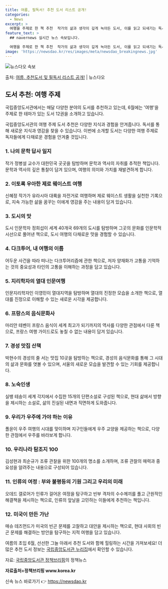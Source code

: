 ```yaml
---
title: 여름, 필독서! 추천 도서 리스트 공개!
categories:
  - News
excerpt: >
  여행을 주제로 한 책 추천  작가의 삶과 생각이 깊게 녹아든 도서, 이를 읽고 되새기는 독서는 여행을 떠난 …
feature_text: >
  ## navernews 실시간 뉴스 속보입니다.

  여행을 주제로 한 책 추천  작가의 삶과 생각이 깊게 녹아든 도서, 이를 읽고 되새기는 독서는 여행을 떠난 …
image: 'https://newsdao.kr/res/images/meta/newsdao_breakingnews.jpg'
---
```


![뉴스다오 속보](https://newsdao.kr/res/images/meta/newsdao_breakingnews.jpg)

<p>출처: <a href="https://newsdao.kr/4214" rel="dofollow">여름, 추천도서 및 필독서 리스트 공개!</a> | 뉴스다오</p>

<h2 data-ke-size="size26">도서 추천: 여행 주제</h2>
국립중앙도서관에서는 매달 다양한 분야의 도서를 추천하고 있는데, 6월에는 '여행'을 주제로 한 테마가 있는 도서 12권을 소개하고 있습니다.

<p data-ke-size="size16">국립중앙도서관의 여행 주제 도서 추천은 다양한 지식과 경험을 안겨줍니다. 독서를 통해 새로운 지식과 영감을 찾을 수 있습니다. 이번에 소개할 도서는 다양한 여행 주제로 독자들에게 다채로운 경험을 안겨줄 것입니다.</p>

<h3><b>1. 나의 문학 답사 일지</b></h3>
작가 정병설 교수가 대한민국 곳곳을 탐방하며 문학과 역사의 자취를 추적한 책입니다. 문학과 역사의 깊은 통찰이 담겨 있으며, 여행의 의미와 가치를 재발견하게 합니다.

<h3><b>2. 이토록 우아한 제로 웨이스트 여행</b></h3>
신혜정 작가가 유라시아 대륙을 자전거로 여행하며 제로 웨이스트 생활을 실천한 기록으로, 지속 가능한 삶을 꿈꾸는 이에게 영감을 주는 내용이 담겨 있습니다.

<h3><b>3. 도시의 맛</b></h3>
도시 인문학자 정희섭이 세계 40개국 69개의 도시를 탐방하며 그곳의 문화를 인문학적 시선으로 풀어낸 책으로, 도시 여행의 다채로운 맛을 경험할 수 있습니다.

<h3><b>4. 다크투어, 내 여행의 이름</b></h3>
어두운 사건을 따라 떠나는 다크투어리즘에 관한 책으로, 저자 양재화가 고통을 기억하는 것의 중요성과 타인의 고통을 이해하는 과정을 담고 있습니다.

<h3><b>5. 지리학자의 열대 인문여행</b></h3>
인문지리학자인 이영민이 열대지역을 탐방하며 열대의 진정한 모습을 소개한 책으로, 열대를 진정으로 이해할 수 있는 새로운 시각을 제공합니다.

<h3><b>6. 프랑스의 음식문화사</b></h3>
마리안 테벤이 프랑스 음식이 세계 최고가 되기까지의 역사를 다양한 관점에서 다룬 책으로, 프랑스 여행 가이드로도 놓칠 수 없는 내용이 담겨 있습니다.

<h3><b>7. 경성 맛집 산책</b></h3>
박현수의 경성의 줄 서는 맛집 10곳을 탐방하는 책으로, 경성의 음식문화를 통해 그 시대의 삶과 문화를 엿볼 수 있으며, 서울의 새로운 모습을 발견할 수 있는 기회를 제공합니다.

<h3><b>8. 노숙인생</b></h3>
실뱅 테송이 세계 각지에서 수집한 15개의 단편소설로 구성된 책으로, 현대 삶에서 방향을 제시하는 소설로, 삶의 진실된 내면과 직면하게 도와줍니다.

<h3><b>9. 우리가 우주에 가야 하는 이유</b></h3>
폴윤이 우주 여행의 시대를 맞이하며 지구인들에게 우주 교양을 제공하는 책으로, 다양한 관점에서 우주를 바라보게 합니다.

<h3><b>10. 우리나라 탐조지 100</b></h3>
김성현과 최순규가 조류 관찰을 위한 100개의 명소를 소개하며, 조류 관찰의 매력과 중요성을 알려주는 내용으로 구성되어 있습니다.

<h3><b>11. 인류의 여정 : 부와 불평등의 기원 그리고 우리의 미래</b></h3>
오데드 갤로어가 인류가 걸어온 여정을 탐구하고 빈부 격차의 수수께끼를 풀고 근원적인 해결책을 제시하는 책으로, 인류의 앞날을 고민하는 이들에게 추천하는 책입니다.

<h3><b>12. 미국이 만든 가난</b></h3>
매슈 데즈먼드가 미국의 빈곤 문제를 고찰하고 대안을 제시하는 책으로, 현대 사회의 빈곤 문제를 해결하는 방안을 탐구하는 지적 여행을 담고 있습니다.

<p data-ke-size="size16">여름의 초입 6월, 선선한 그늘 아래서 추천 도서와 함께 힐링하는 시간을 가져보세요! 더 많은 추천 도서 정보는 <a href="https://newsdao.kr/4214">국립중앙도서관 누리집</a>에서 확인할 수 있습니다.</p>
<p data-ke-size="size16">자료: <a href="https://www.korea.kr/main.do">국립중앙도서관 정책브리핑</a>의 정책뉴스</p>
<p data-ke-size="size16"><b>자료출처=정책브리핑 www.korea.kr</b></p> 

신속 뉴스 바로가기 👉 <a href="https://newsdao.kr" rel="dofollow">https://newsdao.kr</a>


